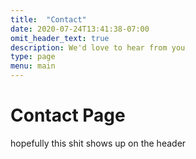 ```yaml
---
title:  "Contact"
date: 2020-07-24T13:41:38-07:00
omit_header_text: true
description: We'd love to hear from you
type: page
menu: main
---
```



# Contact Page

hopefully this shit shows up on the header